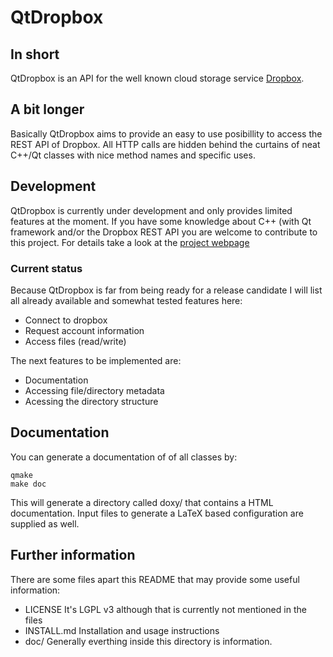 # QtDropbox

## In short
QtDropbox is an API for the well known cloud storage service [Dropbox](http://www.dropbox.com).

## A bit longer
Basically QtDropbox aims to provide an easy to use posibillity to access the REST API of
Dropbox. All HTTP calls are hidden behind the curtains of neat C++/Qt classes with nice 
method names and specific uses.


## Development
QtDropbox is currently under development and only provides limited features at the moment. If
you have some knowledge about C++ (with Qt framework and/or the Dropbox REST API you are welcome
to contribute to this project. For details take a look at the
[project webpage](http://lycis.github.com/QtDropbox/)

### Current status
Because QtDropbox is far from being ready for a release candidate I will list all already available
and somewhat tested features here:

* Connect to dropbox
* Request account information
* Access files (read/write)

The next features to be implemented are:
* Documentation
* Accessing file/directory metadata
* Acessing the directory structure

## Documentation
You can generate a documentation of of all classes by:
    
    qmake
    make doc

This will generate a directory called doxy/ that contains a HTML documentation. Input files
to generate a LaTeX based configuration are supplied as well.

## Further information
There are some files apart this README that may provide some useful information:

* LICENSE
  It's LGPL v3 although that is currently not mentioned in the files
* INSTALL.md
  Installation and usage instructions
* doc/
  Generally everthing inside this directory is information.
